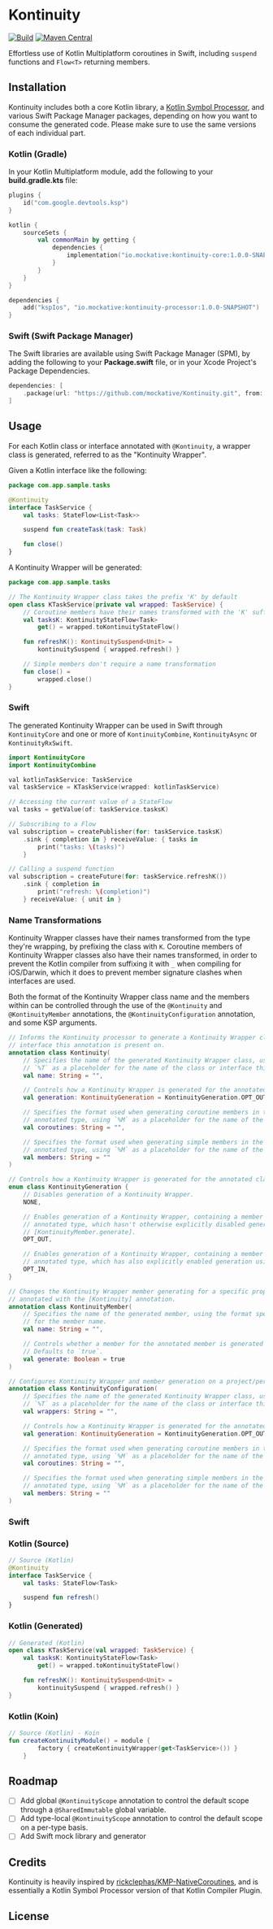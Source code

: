 # Kontinuity

[ksp]: https://github.com/google/ksp

[![Build](https://github.com/mockative/mockative/actions/workflows/build.yml/badge.svg)](https://github.com/mockative/mockative/actions/workflows/build.yml)
[![Maven Central](https://img.shields.io/maven-central/v/io.mockative/kontinuity-processor)](https://search.maven.org/artifact/io.mockative/kontinuity-processor)

Effortless use of Kotlin Multiplatform coroutines in Swift, including `suspend` functions and
`Flow<T>` returning members.

## Installation

Kontinuity includes both a core Kotlin library, a [Kotlin Symbol Processor][KSP], and various Swift
Package Manager packages, depending on how you want to consume the generated code. Please make sure
to use the same versions of each individual part.

### Kotlin (Gradle)

In your Kotlin Multiplatform module, add the following to your __build.gradle.kts__ file:

```kotlin
plugins {
    id("com.google.devtools.ksp")
}

kotlin {
    sourceSets {
        val commonMain by getting {
            dependencies {
                implementation("io.mockative:kontinuity-core:1.0.0-SNAPSHOT")
            }
        }
    }
}

dependencies {
    add("kspIos", "io.mockative:kontinuity-processor:1.0.0-SNAPSHOT")
}
```

### Swift (Swift Package Manager)

The Swift libraries are available using Swift Package Manager (SPM), by adding the following to
your __Package.swift__ file, or in your Xcode Project's Package Dependencies.

```swift
dependencies: [
    .package(url: "https://github.com/mockative/Kontinuity.git", from: "<version>")
]
```

## Usage

For each Kotlin class or interface annotated with `@Kontinuity`, a wrapper class is generated,
referred to as the "Kontinuity Wrapper".

Given a Kotlin interface like the following:

```kotlin
package com.app.sample.tasks

@Kontinuity
interface TaskService {
    val tasks: StateFlow<List<Task>>

    suspend fun createTask(task: Task)

    fun close()
}
```

A Kontinuity Wrapper will be generated:

```kotlin
package com.app.sample.tasks

// The Kontinuity Wrapper class takes the prefix 'K' by default
open class KTaskService(private val wrapped: TaskService) {
    // Coroutine members have their names transformed with the 'K' suffix by default
    val tasksK: KontinuityStateFlow<Task>
        get() = wrapped.toKontinuityStateFlow()

    fun refreshK(): KontinuitySuspend<Unit> =
        kontinuitySuspend { wrapped.refresh() }

    // Simple members don't require a name transformation 
    fun close() =
        wrapped.close()
}
```

### Swift

The generated Kontinuity Wrapper can be used in Swift through `KontinuityCore` and one or more of 
`KontinuityCombine`, `KontinuityAsync` or `KontinuityRxSwift`.

```swift
import KontinuityCore
import KontinuityCombine

val kotlinTaskService: TaskService
val taskService = KTaskService(wrapped: kotlinTaskService)

// Accessing the current value of a StateFlow
val tasks = getValue(of: taskService.tasksK)

// Subscribing to a Flow
val subscription = createPublisher(for: taskService.tasksK)
    .sink { completion in } receiveValue: { tasks in
        print("tasks: \(tasks)")
    } 

// Calling a suspend function
val subscription = createFuture(for: taskService.refreshK())
    .sink { completion in
        print("refresh: \(completion)")
    } receiveValue: { unit in }
```

### Name Transformations

Kontinuity Wrapper classes have their names transformed from the type they're wrapping, by prefixing
the class with `K`. Coroutine members of Kontinuity Wrapper classes also have their names
transformed, in order to prevent the Kotlin compiler from suffixing it with `_` when compiling for
iOS/Darwin, which it does to prevent member signature clashes when interfaces are used.

Both the format of the Kontinuity Wrapper class name and the members within can be controlled
through the use of the `@Kontinuity` and `@KontinuityMember` annotations, the
`@KontinuityConfiguration` annotation, and some KSP arguments.

```kotlin
// Informs the Kontinuity processor to generate a Kontinuity Wrapper class for the class or
// interface this annotation is present on.
annotation class Kontinuity(
    // Specifies the name of the generated Kontinuity Wrapper class, using the format specifier
    // `%T` as a placeholder for the name of the class or interface this annotation is applied to.
    val name: String = "",

    // Controls how a Kontinuity Wrapper is generated for the annotated class or interface.
    val generation: KontinuityGeneration = KontinuityGeneration.OPT_OUT,

    // Specifies the format used when generating coroutine members in the Kontinuity Wrapper of the
    // annotated type, using `%M` as a placeholder for the name of the member.
    val coroutines: String = "",

    // Specifies the format used when generating simple members in the Kontinuity Wrapper of the
    // annotated type, using `%M` as a placeholder for the name of the member.
    val members: String = ""
)

// Controls how a Kontinuity Wrapper is generated for the annotated class or interface.
enum class KontinuityGeneration {
    // Disables generation of a Kontinuity Wrapper.
    NONE,

    // Enables generation of a Kontinuity Wrapper, containing a member for each member of the
    // annotated type, which hasn't otherwise explicitly disabled generation using
    // [KontinuityMember.generate].
    OPT_OUT,

    // Enables generation of a Kontinuity Wrapper, containing a member for each member of the
    // annotated type, which has also explicitly enabled generation using [KontinuityMember].
    OPT_IN,
}
```

```kotlin
// Changes the Kontinuity Wrapper member generating for a specific property or function of a type
// annotated with the [Kontinuity] annotation.
annotation class KontinuityMember(
    // Specifies the name of the generated member, using the format specifier `%M` as a placeholder
    // for the member name.
    val name: String = "",

    // Controls whether a member for the annotated member is generated in the Kontinuity Wrapper.
    // Defaults to `true`.
    val generate: Boolean = true
)
```

```kotlin
// Configures Kontinuity Wrapper and member generation on a project/per-target basis.
annotation class KontinuityConfiguration(
    // Specifies the name of the generated Kontinuity Wrapper class, using the format specifier
    // `%T` as a placeholder for the name of the class or interface this annotation is applied to.
    val wrappers: String = "",

    // Controls how a Kontinuity Wrapper is generated for the annotated class or interface.
    val generation: KontinuityGeneration = KontinuityGeneration.OPT_OUT,

    // Specifies the format used when generating coroutine members in the Kontinuity Wrapper of the
    // annotated type, using `%M` as a placeholder for the name of the member.
    val coroutines: String = "",

    // Specifies the format used when generating simple members in the Kontinuity Wrapper of the
    // annotated type, using `%M` as a placeholder for the name of the member.
    val members: String = ""
)
```

### Swift

### Kotlin (Source)

```kotlin
// Source (Kotlin)
@Kontinuity
interface TaskService {
    val tasks: StateFlow<Task>

    suspend fun refresh()
}
```

### Kotlin (Generated)

```kotlin
// Generated (Kotlin)
open class KTaskService(val wrapped: TaskService) {
    val tasksK: KontinuityStateFlow<Task>
        get() = wrapped.toKontinuityStateFlow()

    fun refreshK(): KontinuitySuspend<Unit> =
        kontinuitySuspend { wrapped.refresh() }
}
```

### Kotlin (Koin)

```kotlin
// Source (Kotlin) - Koin
fun createKontinuityModule() = module {
        factory { createKontinuityWrapper(get<TaskService>()) }
    }
```

## Roadmap

- [ ] Add global `@KontinuityScope` annotation to control the default scope through a
  `@SharedImmutable` global variable.
- [ ] Add type-local `@KontinuityScope` annotation to control the default scope on a per-type basis.
- [ ] Add Swift mock library and generator

## Credits

[KMP-NativeCoroutines]: https://github.com/rickclephas/KMP-NativeCoroutines

Kontinuity is heavily inspired by [rickclephas/KMP-NativeCoroutines][KMP-NativeCoroutines], and is
essentially a Kotlin Symbol Processor version of that Kotlin Compiler Plugin.

## License



